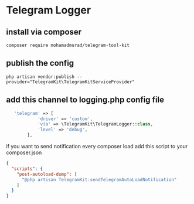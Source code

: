 # Telegram Logger

## install via composer

```
composer require mohamadmurad/telegram-tool-kit
```

## publish the config

```
php artisan vendor:publish --provider="TelegramKit\TelegramKitServiceProvider"
```

## add this channel to logging.php config file

```php
   'telegram' => [
            'driver' => 'custom',
            'via' => \TelegramKit\TelegramLogger::class,
            'level' => 'debug',
        ],
```


if you want to send notification every composer load add this script to your composer.json

```json
{
  "scripts": {
    "post-autoload-dump": [
      "@php artisan TelegramKit:sendTelegramAutoLoadNotification"
    ]
  }
}
```